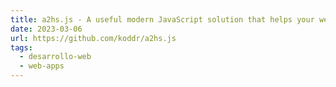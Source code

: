```yaml
---
title: a2hs.js - A useful modern JavaScript solution that helps your website users to add (install) a progressive web application (PWA) to the Home Screen of their mobile iOS devices.
date: 2023-03-06
url: https://github.com/koddr/a2hs.js
tags:
  - desarrollo-web
  - web-apps
---
```

